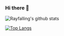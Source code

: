 ### Hi there 👋

<!--
**wanghaiwei/wanghaiwei** is a ✨ _special_ ✨ repository because its `README.md` (this file) appears on your GitHub profile.

Here are some ideas to get you started:

- 🔭 I’m currently working on ...
- 🌱 I’m currently learning ...
- 👯 I’m looking to collaborate on ...
- 🤔 I’m looking for help with ...
- 💬 Ask me about ...
- 📫 How to reach me: ...
- 😄 Pronouns: ...
- ⚡ Fun fact: ...
-->


![Rayfalling's github stats](https://github-readme-stats.vercel.app/api?username=wanghaiwei&bg_color=30,e96443,904e95&title_color=fff&text_color=fff&show_icons=true)

[![Top Langs](https://github-readme-stats.vercel.app/api/top-langs/?username=wanghaiwei)](https://github.com/anuraghazra/github-readme-stats)
